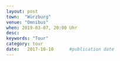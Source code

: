 ```yaml
---
layout: post
town:  "Würzburg"
venue: "Omnibus"
when: 2019-03-07, 20:00 Uhr
desc:
keywords: "Tour"
category: tour
date:   2017-10-10 		#publication date
---
```

